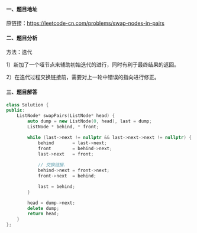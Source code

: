 #### 一、题目地址

原链接：https://leetcode-cn.com/problems/swap-nodes-in-pairs

#### 二、题目分析

方法：迭代

1）新加了一个哑节点来辅助初始迭代的进行，同时有利于最终结果的返回。

2）在迭代过程交换链接前，需要对上一轮中错误的指向进行修正。

#### 三、题目解答

```cpp
class Solution {
public:
    ListNode* swapPairs(ListNode* head) {
        auto dump = new ListNode(0, head), last = dump;
        ListNode * behind, * front;

        while (last->next != nullptr && last->next->next != nullptr) {
            behind       = last->next;
            front        = behind->next;
            last->next   = front;
            
            // 交换链接.
            behind->next = front->next;
            front->next  = behind;

            last = behind;
        }

        head = dump->next;
        delete dump;
        return head;
    }
};
```
